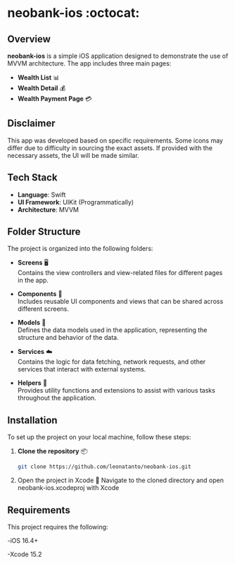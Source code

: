 # neobank-ios :octocat:

## Overview

**neobank-ios** is a simple iOS application designed to demonstrate the use of MVVM architecture. The app includes three main pages:
- **Wealth List** 📊
- **Wealth Detail** 💰
- **Wealth Payment Page** 💳

## Disclaimer
This app was developed based on specific requirements. Some icons may differ due to difficulty in sourcing the exact assets. If provided with the necessary assets, the UI will be made similar.

## Tech Stack
- **Language**: Swift
- **UI Framework**: UIKit (Programmatically)
- **Architecture**: MVVM

## Folder Structure
The project is organized into the following folders:

- **Screens** :desktop_computer:  
  Contains the view controllers and view-related files for different pages in the app.

- **Components** :wrench:  
  Includes reusable UI components and views that can be shared across different screens.

- **Models** :floppy_disk:  
  Defines the data models used in the application, representing the structure and behavior of the data.

- **Services** :cloud:  
  Contains the logic for data fetching, network requests, and other services that interact with external systems.

- **Helpers** :toolbox:  
  Provides utility functions and extensions to assist with various tasks throughout the application.

## Installation

To set up the project on your local machine, follow these steps:

1. **Clone the repository** :package:  
   ```bash
   git clone https://github.com/leonatanto/neobank-ios.git

2. Open the project in Xcode :iphone:
Navigate to the cloned directory and open neobank-ios.xcodeproj with Xcode


## Requirements
This project requires the following:

-iOS 16.4+ 

-Xcode 15.2
